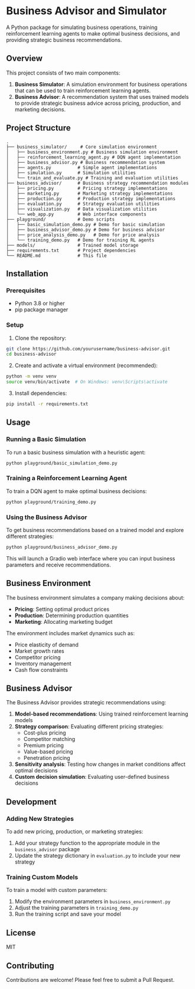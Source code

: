 # Business Advisor and Simulator

A Python package for simulating business operations, training reinforcement learning agents to make optimal business decisions, and providing strategic business recommendations.

## Overview

This project consists of two main components:

1. **Business Simulator**: A simulation environment for business operations that can be used to train reinforcement learning agents.
2. **Business Advisor**: A recommendation system that uses trained models to provide strategic business advice across pricing, production, and marketing decisions.

## Project Structure

```
.
├── business_simulator/     # Core simulation environment
│   ├── business_environment.py # Business simulation environment
│   ├── reinforcement_learning_agent.py # DQN agent implementation
│   ├── business_advisor.py # Business recommendation system
│   ├── agents.py          # Simple agent implementations
│   ├── simulation.py      # Simulation utilities
│   └── train_and_evaluate.py # Training and evaluation utilities
├── business_advisor/      # Business strategy recommendation modules
│   ├── pricing.py         # Pricing strategy implementations
│   ├── marketing.py       # Marketing strategy implementations
│   ├── production.py      # Production strategy implementations
│   ├── evaluation.py      # Strategy evaluation utilities
│   ├── visualization.py   # Data visualization utilities
│   └── web_app.py         # Web interface components
├── playground/            # Demo scripts
│   ├── basic_simulation_demo.py # Demo for basic simulation
│   ├── business_advisor_demo.py # Demo for business advisor
│   ├── price_analysis_demo.py   # Demo for price analysis
│   └── training_demo.py   # Demo for training RL agents
├── models/                # Trained model storage
├── requirements.txt       # Project dependencies
└── README.md              # This file
```

## Installation

### Prerequisites

- Python 3.8 or higher
- pip package manager

### Setup

1. Clone the repository:

```bash
git clone https://github.com/yourusername/business-advisor.git
cd business-advisor
```

2. Create and activate a virtual environment (recommended):

```bash
python -m venv venv
source venv/bin/activate  # On Windows: venv\Scripts\activate
```

3. Install dependencies:

```bash
pip install -r requirements.txt
```

## Usage

### Running a Basic Simulation

To run a basic business simulation with a heuristic agent:

```bash
python playground/basic_simulation_demo.py
```

### Training a Reinforcement Learning Agent

To train a DQN agent to make optimal business decisions:

```bash
python playground/training_demo.py
```

### Using the Business Advisor

To get business recommendations based on a trained model and explore different strategies:

```bash
python playground/business_advisor_demo.py
```

This will launch a Gradio web interface where you can input business parameters and receive recommendations.

## Business Environment

The business environment simulates a company making decisions about:

- **Pricing**: Setting optimal product prices
- **Production**: Determining production quantities
- **Marketing**: Allocating marketing budget

The environment includes market dynamics such as:

- Price elasticity of demand
- Market growth rates
- Competitor pricing
- Inventory management
- Cash flow constraints

## Business Advisor

The Business Advisor provides strategic recommendations using:

1. **Model-based recommendations**: Using trained reinforcement learning models
2. **Strategy comparison**: Evaluating different pricing strategies:
   - Cost-plus pricing
   - Competitor matching
   - Premium pricing
   - Value-based pricing
   - Penetration pricing
3. **Sensitivity analysis**: Testing how changes in market conditions affect optimal decisions
4. **Custom decision simulation**: Evaluating user-defined business decisions

## Development

### Adding New Strategies

To add new pricing, production, or marketing strategies:

1. Add your strategy function to the appropriate module in the `business_advisor` package
2. Update the strategy dictionary in `evaluation.py` to include your new strategy

### Training Custom Models

To train a model with custom parameters:

1. Modify the environment parameters in `business_environment.py`
2. Adjust the training parameters in `training_demo.py`
3. Run the training script and save your model

## License

MIT

## Contributing

Contributions are welcome! Please feel free to submit a Pull Request.